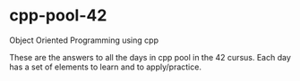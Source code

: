 # cpp-pool-42
Object Oriented Programming using cpp 


These are the answers to all the days in cpp pool in the 42 cursus.
Each day has a set of elements to learn and to apply/practice.
